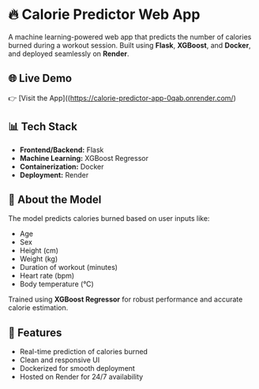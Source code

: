 
# 🔥 Calorie Predictor Web App

A machine learning-powered web app that predicts the number of calories burned during a workout session. Built using **Flask**, **XGBoost**, and **Docker**, and deployed seamlessly on **Render**.

## 🌐 Live Demo

👉 [Visit the App]((https://calorie-predictor-app-0qab.onrender.com/)

## 📊 Tech Stack

- **Frontend/Backend:** Flask
- **Machine Learning:** XGBoost Regressor
- **Containerization:** Docker
- **Deployment:** Render

## 🧠 About the Model

The model predicts calories burned based on user inputs like:

- Age  
- Sex  
- Height (cm)  
- Weight (kg)  
- Duration of workout (minutes)  
- Heart rate (bpm)  
- Body temperature (°C)

Trained using **XGBoost Regressor** for robust performance and accurate calorie estimation.

## 🚀 Features

- Real-time prediction of calories burned  
- Clean and responsive UI  
- Dockerized for smooth deployment  
- Hosted on Render for 24/7 availability



